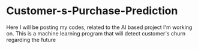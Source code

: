 # Customer-s-Purchase-Prediction
Here I will be posting my codes, related to the AI based project I'm working on. This is a machine learning program that will detect customer's churn regarding the future
